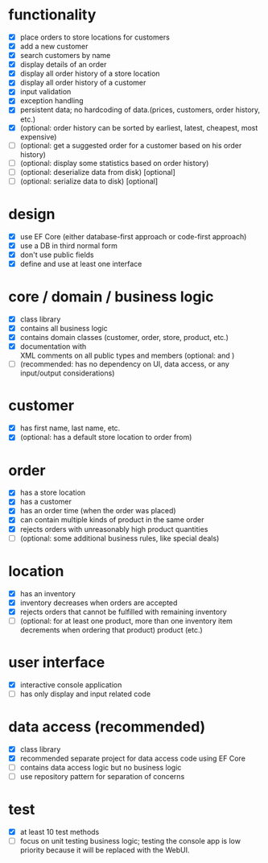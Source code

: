 # functionality

- [X] place orders to store locations for customers
- [X] add a new customer
- [X] search customers by name
- [X] display details of an order
- [X] display all order history of a store location
- [X] display all order history of a customer
- [X] input validation
- [X] exception handling
- [X] persistent data; no hardcoding of data.(prices, customers, order history, etc.)
- [X] (optional: order history can be sorted by earliest, latest, cheapest, most expensive)
- [ ] (optional: get a suggested order for a customer based on his order history)
- [ ] (optional: display some statistics based on order history)
- [ ] (optional: deserialize data from disk) [optional]
- [ ] (optional: serialize data to disk) [optional]

# design

- [X] use EF Core (either database-first approach or code-first approach)
- [X] use a DB in third normal form
- [X] don't use public fields
- [X] define and use at least one interface

# core / domain / business logic

- [X] class library
- [X] contains all business logic
- [X] contains domain classes (customer, order, store, product, etc.)
- [X] documentation with <summary> XML comments on all public types and members (optional: <params> and <return>)
- [ ] (recommended: has no dependency on UI, data access, or any input/output considerations)

# customer

- [X] has first name, last name, etc.
- [X] (optional: has a default store location to order from)

# order

- [X] has a store location
- [X] has a customer
- [X] has an order time (when the order was placed)
- [X] can contain multiple kinds of product in the same order
- [X] rejects orders with unreasonably high product quantities
- [ ] (optional: some additional business rules, like special deals)

# location

- [X] has an inventory
- [X] inventory decreases when orders are accepted
- [X] rejects orders that cannot be fulfilled with remaining inventory
- [ ] (optional: for at least one product, more than one inventory item decrements when ordering that product) product (etc.)

# user interface

- [X] interactive console application
- [ ] has only display and input related code

# data access (recommended)

- [X] class library
- [X] recommended separate project for data access code using EF Core
- [ ] contains data access logic but no business logic
- [ ] use repository pattern for separation of concerns

# test

- [X] at least 10 test methods
- [ ] focus on unit testing business logic; testing the console app is low priority because it will be replaced with the WebUI.
